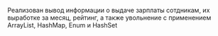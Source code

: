 Реализован вывод информации о выдаче зарплаты сотдникам, их выработке за месяц, рейтинг, а также увольнение с применением ArrayList, HashMap, Enum и HashSet
